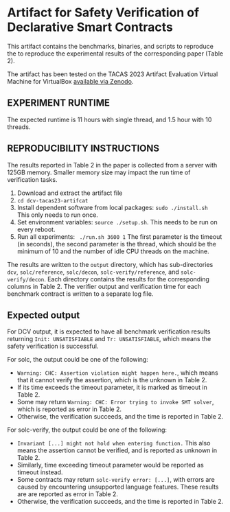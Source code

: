 # Artifact for Safety Verification of Declarative Smart Contracts

This artifact contains the benchmarks, binaries, and scripts to reproduce the 
to reproduce the experimental results of the corresponding paper (Table 2).

The artifact has been tested on the TACAS 2023 Artifact Evaluation Virtual
Machine for VirtualBox [available via
Zenodo](https://doi.org/10.5281/zenodo.7113223).

## EXPERIMENT RUNTIME
The expected runtime is 11 hours with single thread, 
and 1.5 hour with 10 threads.

## REPRODUCIBILITY INSTRUCTIONS

The results reported in Table 2 in the paper is collected from a server
with 125GB memory. Smaller memory size may impact the run time of verification 
tasks.

1. Download and extract the artifact file
2. `` cd dcv-tacas23-artifcat ``
3. Install dependent software from local packages: ``sudo ./install.sh `` 
This only needs to run once.
4. Set environment variables: ``source ./setup.sh``. This needs to be 
run on every reboot.
5. Run all experiments: `` ./run.sh 3600 1``
The first parameter is the timeout (in seconds), 
    the second parameter is the thread, which should be the minimum
    of 10 and the number of idle CPU threads on the machine.

The results are written to the ``output`` directory,
which has sub-directories ``dcv``, ``solc/reference``, ``solc/decon``, 
``solc-verify/reference``, and ``solc-verify/decon``.
Each directory contains the results for the corresponding columns in Table 2.
The verifier output and verification time for each benchmark contract
is written to a separate log file.

## Expected output

For DCV output, it is expected to have all benchmark verification results
returning ``Init: UNSATISFIABLE`` and ``Tr: UNSATISFIABLE``,
which means the safety verification is successful.

For solc, the output could be one of the following:
* ``Warning: CHC: Assertion violation might happen here.``,
which means that it cannot verify the assertion,
which is the unknown in Table 2.
* If its time exceeds the timeout parameter, it is marked as timeout in Table 2.
* Some may return
``Warning: CHC: Error trying to invoke SMT solver``,
which is reported as error in Table 2.
* Otherwise, the verification succeeds, and the time is reported in Table 2.

For solc-verify, the output could be one of the following:
* ``Invariant [...] might not hold when entering function.``
This also means the assertion cannot be verified,
and is reported as unknown in Table 2.
* Similarly, time exceeding timeout parameter would be reported as timeout
instead.
* Some contracts may return ``solc-verify error: [...]``, with errors are caused by 
encountering unsupported language features.
These results are are reported as error in Table 2.
* Otherwise, the verification succeeds, and the time is reported in Table 2.



